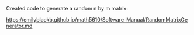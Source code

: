 Created code to generate a random n by m matrix:

https://emilyblackb.github.io/math5610/Software_Manual/RandomMatrixGenerator.md
      
